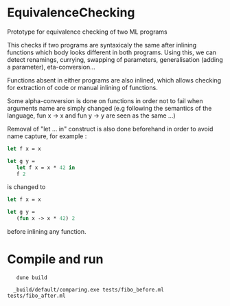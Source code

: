 # EquivalenceChecking
Prototype for equivalence checking of two ML programs 


This checks if two programs are syntaxicaly the same after inlining functions which body looks different in both programs.
Using this, we can detect renamings, currying, swapping of parameters, generalisation (adding a parameter), eta-conversion...

Functions absent in either programs are also inlined, which allows checking for extraction of code or manual inlining of functions. 

Some alpha-conversion is done on functions in order not to fail when arguments name are simply changed (e.g following the semantics of the language, fun x -> x and fun y -> y are seen as the same ...)

Removal of "let ... in" construct is also done beforehand in order to avoid name capture, for example :

```ocaml
let f x = x 

let g y = 
   let f x = x * 42 in 
   f 2
```

is changed to 

```ocaml
let f x = x 

let g y =  
   (fun x -> x * 42) 2
```

before inlining any function.


# Compile and run

```
   dune build
```

```
  _build/default/comparing.exe tests/fibo_before.ml tests/fibo_after.ml
```
